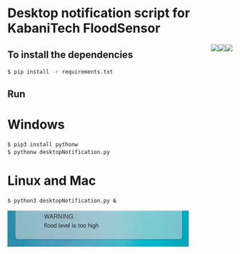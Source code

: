 # Desktop notification script for KabaniTech FloodSensor 

<img align="right" src="https://img.shields.io/badge/Version-1.0-informational?style=flat&color=green" >

<img align="right" src="https://img.shields.io/badge/Python-3.7-informational?style=flat&logo=python&logoColor=white&color=yellow">

<img align="right" src="https://img.shields.io/badge/Platform-heroku-informational?style=flat&logo=heroku&logoColor=white&color=#8424bf">


##  To install the dependencies

```sh
$ pip install -r requirements.txt
```

## Run
# Windows
```sh
$ pip3 install pythonw
$ pythonw desktopNotification.py
```

# Linux and Mac
```sh
$ python3 desktopNotification.py &
```

<img src="ss.png">
